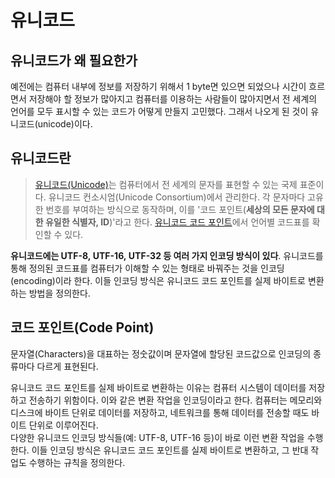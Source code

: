# 유니코드

## 유니코드가 왜 필요한가

예전에는 컴퓨터 내부에 정보를 저장하기 위해서 1 byte면 있으면 되었으나 시간이 흐르면서 저장해야 할 정보가 많아지고 컴퓨터를 이용하는 사람들이 많아지면서 전 세계의 언어를 모두 표시할 수 있는 코드가 어떻게 만들지 고민했다. 그래서 나오게 된 것이 유니코드(unicode)이다.

## 유니코드란

> [유니코드(Unicode)](https://home.unicode.org/)는 컴퓨터에서 전 세계의 문자를 표현할 수 있는 국제 표준이다. 유니코드 컨소시엄(Unicode Consortium)에서 관리한다. 각 문자마다 고유한 번호를 부여하는 방식으로 동작하며, 이를 '코드 포인트(**세상의 모든 문자에 대한 유일한 식별자, ID**)'라고 한다.
  [유니코드 코드 포인트](http://www.unicode.org/charts/)에서 언어별 코드표를 확인할 수 있다.


**유니코드에는 UTF-8, UTF-16, UTF-32 등 여러 가지 인코딩 방식이 있다**. 유니코드를 통해 정의된 코드표를 컴퓨터가 이해할 수 있는 형태로 바꿔주는 것을 인코딩(encoding)이라 한다. 이들 인코딩 방식은 유니코드 코드 포인트를 실제 바이트로 변환하는 방법을 정의한다. 

## 코드 포인트(Code Point)

문자열(Characters)을 대표하는 정숫값이며 문자열에 할당된 코드값으로 인코딩의 종류마다 다르게 표현된다.

유니코드 코드 포인트를 실제 바이트로 변환하는 이유는 컴퓨터 시스템이 데이터를 저장하고 전송하기 위함이다. 이와 같은 변환 작업을 인코딩이라고 한다. 컴퓨터는 메모리와 디스크에 바이트 단위로 데이터를 저장하고, 네트워크를 통해 데이터를 전송할 때도 바이트 단위로 이루어진다.  
다양한 유니코드 인코딩 방식들(예: UTF-8, UTF-16 등)이 바로 이런 변환 작업을 수행한다. 이들 인코딩 방식은 유니코드 코드 포인트를 실제 바이트로 변환하고, 그 반대 작업도 수행하는 규칙을 정의한다.

